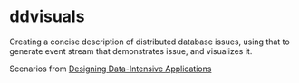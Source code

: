 # ddvisuals

Creating a concise description of distributed database issues, using that to generate
event stream that demonstrates issue, and visualizes it.

Scenarios from [Designing Data-Intensive Applications](https://www.amazon.com/Designing-Data-Intensive-Applications-Reliable-Maintainable/dp/1449373321/ref=sr_1_1?ie=UTF8&qid=1519705572&sr=8-1&keywords=designing+data+intensive+applications&dpID=51Jc%252BuREF8L&preST=_SX218_BO1,204,203,200_QL40_&dpSrc=srch)
